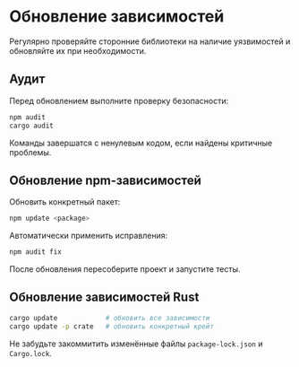 # Обновление зависимостей

Регулярно проверяйте сторонние библиотеки на наличие уязвимостей и обновляйте их при необходимости.

## Аудит

Перед обновлением выполните проверку безопасности:

```bash
npm audit
cargo audit
```

Команды завершатся с ненулевым кодом, если найдены критичные проблемы.

## Обновление npm-зависимостей

Обновить конкретный пакет:

```bash
npm update <package>
```

Автоматически применить исправления:

```bash
npm audit fix
```

После обновления пересоберите проект и запустите тесты.

## Обновление зависимостей Rust

```bash
cargo update            # обновить все зависимости
cargo update -p crate   # обновить конкретный крейт
```

Не забудьте закоммитить изменённые файлы `package-lock.json` и `Cargo.lock`.

